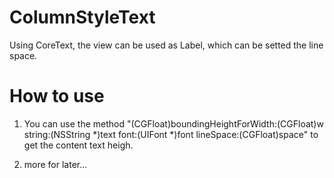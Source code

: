 ColumnStyleText
===============

Using CoreText,  the view can be used as Label, which can be setted the line space.

How to use
===============

1. You can use the method 
   "(CGFloat)boundingHeightForWidth:(CGFloat)w string:(NSString *)text font:(UIFont *)font lineSpace:(CGFloat)space"
  to get the content text heigh.

2. more for later...

